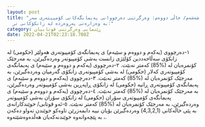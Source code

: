 ```yaml
---
layout: post
title: "بڕگەی شەشەم/ خاڵی دووەم: وەرگرتنی دەرچووانی پەیمانگەکانی کۆمپیتەری سەر
  بە وەزارەتی پەروەردە لە زانکۆکانی تر:"
category: ڕێنمایی وەرگرتنی قوتابیان
date: 2022-04-21T02:23:18.708Z
---
```


١-دەرچووی (یەکەم و دووەم و سێیەم) ی پەیمانگەی کۆمپیوتەری هەولێر (حکومی) لە زانکۆی سەڵاحەددین کۆلێژی زانست بەشی کۆمپیوتەر وەردەگیرێن، بە مەرجێک کۆنمرەیان لە (%85) کەمتر نەبێت.
٢-دەرچووی (یەکەم و دووەم و سێیەم) ی پەیمانگەی کۆمپیوتەری کەلار (حکومی) لە بەشی کۆمپیوتەری زانکۆی گەرمیان وەردەگیرێن، بە مەرجێک کۆنمرەیان لە (%85) کەمتر نەبێت.
٣-دەرچووی (یەکەم و دووەم و سێیەم) ی پەیمانگەی کۆمپیوتەری ڕانیە (حکومی) لە زانکۆی ڕاپەڕین بەشی کۆمپیوتەر وەردەگیرێن، بە مەرجێک کۆنمرەیان لە (%85) کەمتر نەبێت.
٤-دەرچووی (یەکەم و دووەم و سێیەم) ی پەیمانگەی کۆمپیوتەری سۆران (حکومی) لە زانکۆی سۆران بەشی کۆمپیوتەر وەردەگیرێن، بە مەرجێک کۆنمرەیان لە (%85) کەمتر نەبێت.
٥-ئەو قوتابی/ خوێندکارانەی بە پێی خاڵەکانی (4,3,2,1) وەردەگیرێن بۆیان نییە دابمەزرێن تاوەکو خوێندن تەواو دەکەن ، بە پێچەوانەوە خوێندنەکەیان هەڵدەوەشێتەوە.
